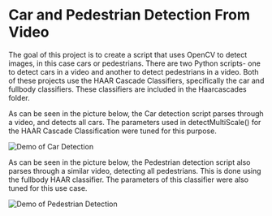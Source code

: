 # Car and Pedestrian Detection From Video

The goal of this project is to create a script that uses OpenCV to detect images, in this case cars or pedestrians. There are two Python scripts- one to detect cars in a video and another to detect pedestrians in a video. Both of these projects use the HAAR Cascade Classifiers, specifically the car and fullbody classifiers. These classifiers are included in the Haarcascades folder.

As can be seen in the picture below, the Car detection script parses through a video, and detects all cars. The parameters used in detectMultiScale() for the HAAR Cascade Classification were tuned for this purpose.

![Demo of Car Detection]()

As can be seen in the picture below, the Pedestrian detection script also parses through a similar video, detecting all pedestrians. This is done using the fullbody HAAR classifier. The parameters of this classifier were also tuned for this use case.

![Demo of Pedestrian Detection]()
